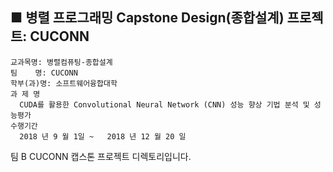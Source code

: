 ## ■ 병렬 프로그래밍 Capstone Design(종합설계) 프로젝트: CUCONN

```
교과목명: 병렬컴퓨팅-종합설계
팀    명: CUCONN
학부(과)명: 소프트웨어융합대학
과 제 명
  CUDA를 활용한 Convolutional Neural Network (CNN) 성능 향상 기법 분석 및 성능평가
수행기간
  2018 년 9 월 1일 ~   2018 년 12 월 20 일 
```

팀 B CUCONN 캡스톤 프로젝트 디렉토리입니다.
